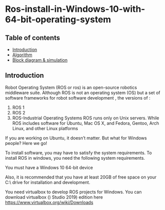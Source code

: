# Ros-install-in-Windows-10-with-64-bit-operating-system
## Table of contents
* [Introduction](#Introduction)
* [Algorithm](#Algorithm)
* [Block diagram & simulation ](#Block-diagram-&-simulation)

## Introduction
Robot Operating System (ROS or ros) is an open-source robotics middleware suite. Although ROS is not an operating system (OS) but a set of software frameworks for robot software development , the versions of :
1.	ROS 1
2.	ROS 2
3.	ROS-Industrial
Operating Systems ROS runs only on Unix servers. While ROS includes software for Ubuntu, Mac OS X, and Fedora, Gentoo, Arch Linux, and other Linux platforms

If you are working on Ubuntu, it doesn’t matter. But what for Windows people? Here we go!

To install software, you may have to satisfy the system requirements. To install ROS in windows, you need the following system requirements.

You must have a Windows 10 64-bit device

Also, it is recommended that you have at least 20GB of free space on your C:\ drive for installation and development.

You need virtualbox to develop ROS projects for Windows. You can download virtualbox () Studio 2019) edition here https://www.virtualbox.org/wiki/Downloads
